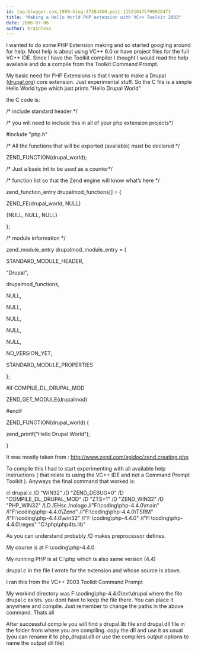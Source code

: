 ```yaml
---
id: tag:blogger.com,1999:blog-27384460.post-115218475799928473
title: "Making a Hello World PHP extension with VC++ Toolkit 2003"
date: 2006-07-06
author: brainless
---
```


I wanted to do some PHP Extension making and so started googling around for help. Most help is about using VC++ 6.0 or have project files for the full VC++ IDE. Since I have the Toolkit compiler I thought I would read the help available and do a compile from the Toolkit Command Prompt.  

My basic need for PHP Extensions is that I want to make a Drupal ([drupal.org](http://drupal.org)) core extension. Just experimental stuff. So the C file is a simple Hello World type which just prints "Hello Drupal World"  

the C code is:  

/\* include standard header \*/  

/\* you will need to include this in all of your php extension projects\*/  

#include "php.h"  

/\* All the functions that will be exported (available) must be declared \*/  

ZEND\_FUNCTION(drupal\_world);  

/\* Just a basic int to be used as a counter\*/  

/\* function list so that the Zend engine will know what’s here \*/  

zend\_function\_entry drupalmod\_functions[] = {  

 ZEND\_FE(drupal\_world, NULL)  

 {NULL, NULL, NULL}  

};  

/\* module information \*/  

zend\_module\_entry drupalmod\_module\_entry = {  

 STANDARD\_MODULE\_HEADER,  

 "Drupal",  

 drupalmod\_functions,  

 NULL,  

 NULL,  

 NULL,  

 NULL,  

 NULL,  

 NO\_VERSION\_YET,  

 STANDARD\_MODULE\_PROPERTIES  

};  

#if COMPILE\_DL\_DRUPAL\_MOD  

 ZEND\_GET\_MODULE(drupalmod)  

#endif  

ZEND\_FUNCTION(drupal\_world) {  

 zend\_printf("Hello Drupal World");  

}  

It was mostly taken from : <http://www.zend.com/apidoc/zend.creating.php>  

To compile this I had to start experimenting with all available help instructions ( that relate to using the VC++ IDE and not a Command Prompt Toolkit ). Anyways the final command that worked is:  

cl drupal.c /D "WIN32" /D "ZEND\_DEBUG=0" /D "COMPILE\_DL\_DRUPAL\_MOD" /D "ZTS=1" /D "ZEND\_WIN32" /D "PHP\_WIN32" /LD /EHsc /nologo /I"F:\coding\php-4.4.0\main" /I"F:\coding\php-4.4.0\Zend" /I"F:\coding\php-4.4.0\TSRM" /I"F:\coding\php-4.4.0\win32" /I"F:\coding\php-4.4.0" /I"F:\coding\php-4.4.0\regex" "C:\php\php4ts.lib"  

As you can understand probably /D makes preprocessor defines.  

My course is at F:\coding\php-4.4.0  

My running PHP is at C:\php which is also same version (4.4)  

drupal.c in the file I wrote for the extension and whose source is above.  

I ran this from the VC++ 2003 Toolkit Command Prompt  

My workind directory was F:\coding\php-4.4.0\ext\drupal where the file drupal.c exists. you dont have to keep the file there. You can place it anywhere and compile.
Just remember to change the paths in the above command. Thats all  

After successful compile you will find a drupal.lib file and drupal.dll file in the folder from where you are compiling. copy the dll and use it as usual (you can rename it to php\_drupal.dll or use the compilers output options to name the output dll file)